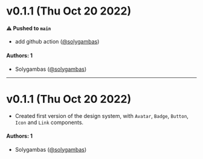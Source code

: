 # v0.1.1 (Thu Oct 20 2022)

#### ⚠️ Pushed to `main`

- add github action ([@solygambas](https://github.com/solygambas))

#### Authors: 1

- Solygambas ([@solygambas](https://github.com/solygambas))

---

# v0.1.1 (Thu Oct 20 2022)

- Created first version of the design system, with `Avatar`, `Badge`, `Button`, `Icon` and `Link` components.

#### Authors: 1

- Solygambas ([@solygambas](https://github.com/solygambas))
